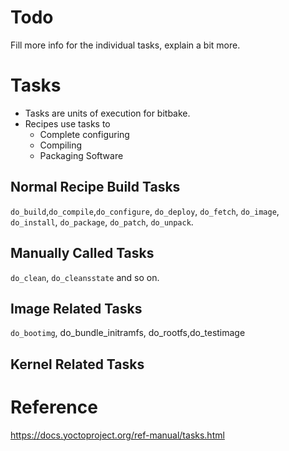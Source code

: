 # Todo 
Fill more info for the individual tasks, explain a bit more.

# Tasks
- Tasks are units of execution for bitbake.
- Recipes use tasks to
    - Complete configuring
    - Compiling
    - Packaging Software

## Normal Recipe Build Tasks


`do_build`,`do_compile`,`do_configure`, `do_deploy`, `do_fetch`, `do_image`, `do_install`, `do_package`, `do_patch`, `do_unpack`.

<!-- ### do_build

### do_compile

### do_configure

### do_deploy

### do_fetch


### do_image


### do_install


### do_package


### do_patch


### do_populate_*


### do_rm_work

### do_unpack
 -->

## Manually Called Tasks

`do_clean`, `do_cleansstate` and so on.

## Image Related Tasks

`do_bootimg`,  do_bundle_initramfs, do_rootfs,do_testimage

## Kernel Related Tasks



# Reference
https://docs.yoctoproject.org/ref-manual/tasks.html